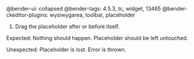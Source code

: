 @bender-ui: collapsed
@bender-tags: 4.5.3, tc, widget, 13465
@bender-ckeditor-plugins: wysiwygarea, toolbar, placeholder

1. Drag the placeholder after or before itself.

Expected: Nothing should happen. Placeholder should be left untouched.

Unexpected: Placeholder is lost. Error is thrown.